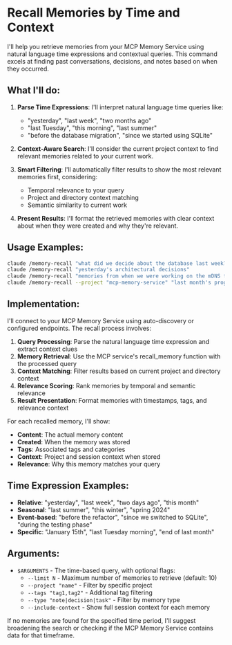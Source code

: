 # Recall Memories by Time and Context

I'll help you retrieve memories from your MCP Memory Service using natural language time expressions and contextual queries. This command excels at finding past conversations, decisions, and notes based on when they occurred.

## What I'll do:

1. **Parse Time Expressions**: I'll interpret natural language time queries like:
   - "yesterday", "last week", "two months ago"
   - "last Tuesday", "this morning", "last summer"
   - "before the database migration", "since we started using SQLite"

2. **Context-Aware Search**: I'll consider the current project context to find relevant memories related to your current work.

3. **Smart Filtering**: I'll automatically filter results to show the most relevant memories first, considering:
   - Temporal relevance to your query
   - Project and directory context matching
   - Semantic similarity to current work

4. **Present Results**: I'll format the retrieved memories with clear context about when they were created and why they're relevant.

## Usage Examples:

```bash
claude /memory-recall "what did we decide about the database last week?"
claude /memory-recall "yesterday's architectural decisions"
claude /memory-recall "memories from when we were working on the mDNS feature"
claude /memory-recall --project "mcp-memory-service" "last month's progress"
```

## Implementation:

I'll connect to your MCP Memory Service using auto-discovery or configured endpoints. The recall process involves:

1. **Query Processing**: Parse the natural language time expression and extract context clues
2. **Memory Retrieval**: Use the MCP service's recall_memory function with the processed query
3. **Context Matching**: Filter results based on current project and directory context
4. **Relevance Scoring**: Rank memories by temporal and semantic relevance
5. **Result Presentation**: Format memories with timestamps, tags, and relevance context

For each recalled memory, I'll show:
- **Content**: The actual memory content
- **Created**: When the memory was stored
- **Tags**: Associated tags and categories
- **Context**: Project and session context when stored
- **Relevance**: Why this memory matches your query

## Time Expression Examples:

- **Relative**: "yesterday", "last week", "two days ago", "this month"
- **Seasonal**: "last summer", "this winter", "spring 2024"
- **Event-based**: "before the refactor", "since we switched to SQLite", "during the testing phase"
- **Specific**: "January 15th", "last Tuesday morning", "end of last month"

## Arguments:

- `$ARGUMENTS` - The time-based query, with optional flags:
  - `--limit N` - Maximum number of memories to retrieve (default: 10)
  - `--project "name"` - Filter by specific project
  - `--tags "tag1,tag2"` - Additional tag filtering
  - `--type "note|decision|task"` - Filter by memory type
  - `--include-context` - Show full session context for each memory

If no memories are found for the specified time period, I'll suggest broadening the search or checking if the MCP Memory Service contains data for that timeframe.